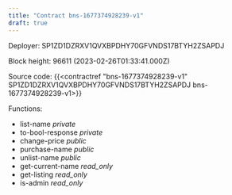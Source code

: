 ```yaml
---
title: "Contract bns-1677374928239-v1"
draft: true
---
```

Deployer: SP1ZD1DZRXV1QVXBPDHY70GFVNDS17BTYH2ZSAPDJ


 



Block height: 96611 (2023-02-26T01:33:41.000Z)

Source code: {{<contractref "bns-1677374928239-v1" SP1ZD1DZRXV1QVXBPDHY70GFVNDS17BTYH2ZSAPDJ bns-1677374928239-v1>}}

Functions:

* list-name _private_
* to-bool-response _private_
* change-price _public_
* purchase-name _public_
* unlist-name _public_
* get-current-name _read_only_
* get-listing _read_only_
* is-admin _read_only_
